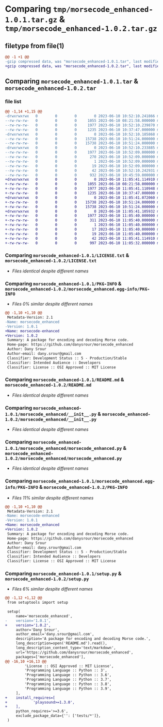 # Comparing `tmp/morsecode_enhanced-1.0.1.tar.gz` & `tmp/morsecode_enhanced-1.0.2.tar.gz`

## filetype from file(1)

```diff
@@ -1 +1 @@
-gzip compressed data, was "morsecode_enhanced-1.0.1.tar", last modified: Sat Jun 10 10:52:10 2023, max compression
+gzip compressed data, was "morsecode_enhanced-1.0.2.tar", last modified: Sat Jun 10 11:05:41 2023, max compression
```

## Comparing `morsecode_enhanced-1.0.1.tar` & `morsecode_enhanced-1.0.2.tar`

### file list

```diff
@@ -1,14 +1,15 @@
-drwxrwxrwx   0        0        0        0 2023-06-10 10:52:10.241866 morsecode_enhanced-1.0.1/
--rw-rw-rw-   0        0        0     1055 2023-06-10 08:21:58.000000 morsecode_enhanced-1.0.1/LICENSE.txt
--rw-rw-rw-   0        0        0     1977 2023-06-10 10:52:10.239870 morsecode_enhanced-1.0.1/PKG-INFO
--rw-rw-rw-   0        0        0     1235 2023-06-10 10:37:47.000000 morsecode_enhanced-1.0.1/README.md
-drwxrwxrwx   0        0        0        0 2023-06-10 10:52:10.185868 morsecode_enhanced-1.0.1/morsecode_enhanced/
--rw-rw-rw-   0        0        0    15738 2023-06-10 10:51:24.000000 morsecode_enhanced-1.0.1/morsecode_enhanced/__init__.py
--rw-rw-rw-   0        0        0    15738 2023-06-10 10:51:24.000000 morsecode_enhanced-1.0.1/morsecode_enhanced/morsecode_enhanced.py
-drwxrwxrwx   0        0        0        0 2023-06-10 10:52:10.233885 morsecode_enhanced-1.0.1/morsecode_enhanced.egg-info/
--rw-rw-rw-   0        0        0     1977 2023-06-10 10:52:09.000000 morsecode_enhanced-1.0.1/morsecode_enhanced.egg-info/PKG-INFO
--rw-rw-rw-   0        0        0      270 2023-06-10 10:52:09.000000 morsecode_enhanced-1.0.1/morsecode_enhanced.egg-info/SOURCES.txt
--rw-rw-rw-   0        0        0        1 2023-06-10 10:52:09.000000 morsecode_enhanced-1.0.1/morsecode_enhanced.egg-info/dependency_links.txt
--rw-rw-rw-   0        0        0       19 2023-06-10 10:52:09.000000 morsecode_enhanced-1.0.1/morsecode_enhanced.egg-info/top_level.txt
--rw-rw-rw-   0        0        0       42 2023-06-10 10:52:10.242931 morsecode_enhanced-1.0.1/setup.cfg
--rw-rw-rw-   0        0        0      932 2023-06-10 10:45:59.000000 morsecode_enhanced-1.0.1/setup.py
+drwxrwxrwx   0        0        0        0 2023-06-10 11:05:41.114910 morsecode_enhanced-1.0.2/
+-rw-rw-rw-   0        0        0     1055 2023-06-10 08:21:58.000000 morsecode_enhanced-1.0.2/LICENSE.txt
+-rw-rw-rw-   0        0        0     1977 2023-06-10 11:05:41.110948 morsecode_enhanced-1.0.2/PKG-INFO
+-rw-rw-rw-   0        0        0     1235 2023-06-10 10:37:47.000000 morsecode_enhanced-1.0.2/README.md
+drwxrwxrwx   0        0        0        0 2023-06-10 11:05:41.072060 morsecode_enhanced-1.0.2/morsecode_enhanced/
+-rw-rw-rw-   0        0        0    15738 2023-06-10 10:51:24.000000 morsecode_enhanced-1.0.2/morsecode_enhanced/__init__.py
+-rw-rw-rw-   0        0        0    15738 2023-06-10 10:51:24.000000 morsecode_enhanced-1.0.2/morsecode_enhanced/morsecode_enhanced.py
+drwxrwxrwx   0        0        0        0 2023-06-10 11:05:41.105932 morsecode_enhanced-1.0.2/morsecode_enhanced.egg-info/
+-rw-rw-rw-   0        0        0     1977 2023-06-10 11:05:40.000000 morsecode_enhanced-1.0.2/morsecode_enhanced.egg-info/PKG-INFO
+-rw-rw-rw-   0        0        0      311 2023-06-10 11:05:40.000000 morsecode_enhanced-1.0.2/morsecode_enhanced.egg-info/SOURCES.txt
+-rw-rw-rw-   0        0        0        1 2023-06-10 11:05:40.000000 morsecode_enhanced-1.0.2/morsecode_enhanced.egg-info/dependency_links.txt
+-rw-rw-rw-   0        0        0       17 2023-06-10 11:05:40.000000 morsecode_enhanced-1.0.2/morsecode_enhanced.egg-info/requires.txt
+-rw-rw-rw-   0        0        0       19 2023-06-10 11:05:40.000000 morsecode_enhanced-1.0.2/morsecode_enhanced.egg-info/top_level.txt
+-rw-rw-rw-   0        0        0       42 2023-06-10 11:05:41.114910 morsecode_enhanced-1.0.2/setup.cfg
+-rw-rw-rw-   0        0        0      997 2023-06-10 11:05:32.000000 morsecode_enhanced-1.0.2/setup.py
```

### Comparing `morsecode_enhanced-1.0.1/LICENSE.txt` & `morsecode_enhanced-1.0.2/LICENSE.txt`

 * *Files identical despite different names*

### Comparing `morsecode_enhanced-1.0.1/PKG-INFO` & `morsecode_enhanced-1.0.2/morsecode_enhanced.egg-info/PKG-INFO`

 * *Files 0% similar despite different names*

```diff
@@ -1,10 +1,10 @@
 Metadata-Version: 2.1
-Name: morsecode_enhanced
-Version: 1.0.1
+Name: morsecode-enhanced
+Version: 1.0.2
 Summary: A package for encoding and decoding Morse code.
 Home-page: https://github.com/danysrour/morsecode_enhanced
 Author: Dany Srour
 Author-email: dany.srour@gmail.com
 Classifier: Development Status :: 5 - Production/Stable
 Classifier: Intended Audience :: Developers
 Classifier: License :: OSI Approved :: MIT License
```

### Comparing `morsecode_enhanced-1.0.1/README.md` & `morsecode_enhanced-1.0.2/README.md`

 * *Files identical despite different names*

### Comparing `morsecode_enhanced-1.0.1/morsecode_enhanced/__init__.py` & `morsecode_enhanced-1.0.2/morsecode_enhanced/__init__.py`

 * *Files identical despite different names*

### Comparing `morsecode_enhanced-1.0.1/morsecode_enhanced/morsecode_enhanced.py` & `morsecode_enhanced-1.0.2/morsecode_enhanced/morsecode_enhanced.py`

 * *Files identical despite different names*

### Comparing `morsecode_enhanced-1.0.1/morsecode_enhanced.egg-info/PKG-INFO` & `morsecode_enhanced-1.0.2/PKG-INFO`

 * *Files 11% similar despite different names*

```diff
@@ -1,10 +1,10 @@
 Metadata-Version: 2.1
-Name: morsecode-enhanced
-Version: 1.0.1
+Name: morsecode_enhanced
+Version: 1.0.2
 Summary: A package for encoding and decoding Morse code.
 Home-page: https://github.com/danysrour/morsecode_enhanced
 Author: Dany Srour
 Author-email: dany.srour@gmail.com
 Classifier: Development Status :: 5 - Production/Stable
 Classifier: Intended Audience :: Developers
 Classifier: License :: OSI Approved :: MIT License
```

### Comparing `morsecode_enhanced-1.0.1/setup.py` & `morsecode_enhanced-1.0.2/setup.py`

 * *Files 6% similar despite different names*

```diff
@@ -1,12 +1,12 @@
 from setuptools import setup
 
 setup(
     name='morsecode_enhanced',
-    version='1.0.1',
+    version='1.0.2',
     author='Dany Srour',
     author_email='dany.srour@gmail.com',
     description='A package for encoding and decoding Morse code.',
     long_description=open('README.md').read(),
     long_description_content_type='text/markdown',
     url='https://github.com/danysrour/morsecode_enhanced',
     packages=['morsecode_enhanced'],
@@ -16,10 +16,13 @@
         'License :: OSI Approved :: MIT License',
         'Programming Language :: Python :: 3',
         'Programming Language :: Python :: 3.6',
         'Programming Language :: Python :: 3.7',
         'Programming Language :: Python :: 3.8',
         'Programming Language :: Python :: 3.9',
     ],
+    install_requires=[
+            'playsound>=1.3.0',
+    ],
     python_requires='>=3.6',
     exclude_package_data={'': ['tests/*']},
 )
```

